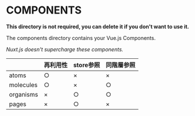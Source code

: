 # COMPONENTS

**This directory is not required, you can delete it if you don't want to use it.**

The components directory contains your Vue.js Components.

_Nuxt.js doesn't supercharge these components._

||再利用性|store参照|同階層参照|
|---------|---|---|---|
|atoms    | ○ | × | × |
|molecules| ○ | × | ○ |
|organisms| × | ○ | ○ |
|pages    | × | ○ | × |
